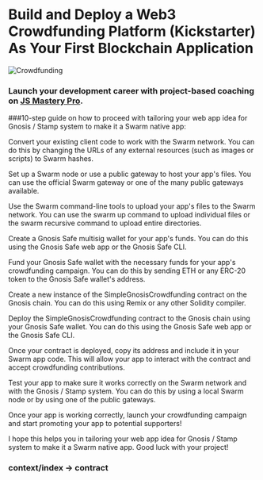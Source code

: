 # Build and Deploy a Web3 Crowdfunding Platform (Kickstarter) As Your First Blockchain Application
![Crowdfunding](https://i.ibb.co/k6pj0Qt/htum-6.png)

### Launch your development career with project-based coaching on [JS Mastery Pro](https://www.jsmastery.pro).
###10-step guide on how to proceed with tailoring your web app idea for Gnosis / Stamp system to make it a Swarm native app:

Convert your existing client code to work with the Swarm network. You can do this by changing the URLs of any external resources (such as images or scripts) to Swarm hashes.

Set up a Swarm node or use a public gateway to host your app's files. You can use the official Swarm gateway or one of the many public gateways available.

Use the Swarm command-line tools to upload your app's files to the Swarm network. You can use the swarm up command to upload individual files or the swarm recursive command to upload entire directories.

Create a Gnosis Safe multisig wallet for your app's funds. You can do this using the Gnosis Safe web app or the Gnosis Safe CLI.

Fund your Gnosis Safe wallet with the necessary funds for your app's crowdfunding campaign. You can do this by sending ETH or any ERC-20 token to the Gnosis Safe wallet's address.

Create a new instance of the SimpleGnosisCrowdfunding contract on the Gnosis chain. You can do this using Remix or any other Solidity compiler.

Deploy the SimpleGnosisCrowdfunding contract to the Gnosis chain using your Gnosis Safe wallet. You can do this using the Gnosis Safe web app or the Gnosis Safe CLI.

Once your contract is deployed, copy its address and include it in your Swarm app code. This will allow your app to interact with the contract and accept crowdfunding contributions.

Test your app to make sure it works correctly on the Swarm network and with the Gnosis / Stamp system. You can do this by using a local Swarm node or by using one of the public gateways.

Once your app is working correctly, launch your crowdfunding campaign and start promoting your app to potential supporters!

I hope this helps you in tailoring your web app idea for Gnosis / Stamp system to make it a Swarm native app. Good luck with your project!


### context/index -> contract
